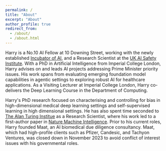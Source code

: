 ```yaml
---
permalink: /
title: "About"
excerpt: "About"
author_profile: true
redirect_from: 
  - /about/
  - /about.html
---
```

Harry is a No.10 AI Fellow at 10 Downing Street, working with the newly established [Incubator of AI](https://ai.gov.uk/), and a Research Scientist at the [UK AI Safety Institute](https://www.aisi.gov.uk/). With a PhD in Artificial Intelligence from Imperial College London, Harry advises on and leads AI projects addressing Prime Minister priority issues. His work spans from evaluating emerging foundation model capabilities in agentic settings to exploring robust AI for healthcare applications. As a Visiting Lecturer at Imperial College London, Harry co-delivers the Deep Learning Course in the Department of Computing.


Harry's PhD research focused on characterising and controlling for bias in high-dimensional medical deep learning settings and self-supervised learning in high dimensional settings. He has also spent time seconded to [The Alan Turing Institue](https://www.turing.ac.uk/) as a Research Scientist, where his work led to a first-author paper in [Nature Machine Intelligence](https://www.nature.com/articles/s42256-023-00773-8). Prior to his current roles, Harry founded Maat, an AI biomedical due diligence consultancy. Maat, which had high-profile clients such as Pfizer, Candesic, and Tachyon Ventures, was closed down in November 2023 to avoid conflict of interest issues with his governmental roles.